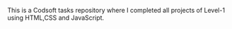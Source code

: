 This is a Codsoft tasks repository where I completed all projects of Level-1 using HTML,CSS and JavaScript.
